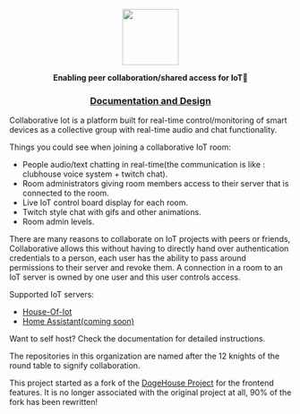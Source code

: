 
<p  align="center">

 
<img height=100 src="https://avatars.githubusercontent.com/u/95588476?s=200&v=4"/>
  </p>

</p></a>
<p align="center">
  <strong>Enabling peer collaboration/shared access for IoT🚀</strong>
</p>


<h3 align="center">
  <a href = "https://github.com/Collaborative-IoT/Docs">Documentation and Design</a>
</h3>



Collaborative Iot is a platform built for real-time control/monitoring 
of smart devices as a collective group with real-time audio and chat functionality.

Things you could see when joining a collaborative IoT room:
- People audio/text chatting in real-time(the communication is like : clubhouse voice system + twitch chat).
- Room administrators giving room members access to their server that is connected to the room.
- Live IoT control board display for each room. 
- Twitch style chat with gifs and other animations.
- Room admin levels.

There are many reasons to collaborate on IoT projects with peers or friends, Collaborative allows this without having to directly hand over
authentication credentials to a person, each user has the ability to pass around permissions to their server and revoke them. A connection in a room to an IoT server
is owned by one user and this user controls access.


Supported IoT servers:
- [House-Of-Iot](https://github.com/House-of-IoT)
- [Home Assistant(coming soon)](https://github.com/home-assistant)

Want to self host? Check the documentation for detailed instructions.

The repositories in this organization are named after the 12 knights of the round table to signify collaboration.

This project started as a fork of the [DogeHouse Project](https://github.com/benawad/dogehouse) for the frontend features. It is no longer associated with the original project at all, 90% of the fork has been rewritten!
